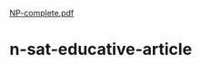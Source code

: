 [NP-complete.pdf](https://github.com/elproblema/n-sat-educative-article/files/10134410/NP-complete.pdf)
# n-sat-educative-article
